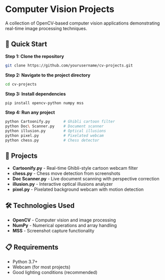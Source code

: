 # Computer Vision Projects

A collection of OpenCV-based computer vision applications demonstrating real-time image processing techniques.

## 🚀 Quick Start

**Step 1: Clone the repository**
```bash
git clone https://github.com/yourusername/cv-projects.git
```

**Step 2: Navigate to the project directory**
```bash
cd cv-projects
```

**Step 3: Install dependencies**
```bash
pip install opencv-python numpy mss
```

**Step 4: Run any project**
```bash
python Cartoonify.py      # Ghibli cartoon filter
python Doc\ Scanner.py    # Document scanner
python illusion.py        # Optical illusions
python pixel.py           # Pixelated webcam
python chess.py           # Chess detector
```

## 📁 Projects

- **Cartoonify.py** - Real-time Ghibli-style cartoon webcam filter
- **chess.py** - Chess move detection from screenshots  
- **Doc Scanner.py** - Live document scanning with perspective correction
- **illusion.py** - Interactive optical illusions analyzer
- **pixel.py** - Pixelated background webcam with motion detection

## 🛠️ Technologies Used

- **OpenCV** - Computer vision and image processing
- **NumPy** - Numerical operations and array handling
- **MSS** - Screenshot capture functionality

## 📋 Requirements

- Python 3.7+
- Webcam (for most projects)
- Good lighting conditions (recommended)

